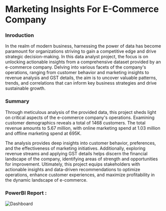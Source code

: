 
# Marketing Insights For E-Commerce Company



### Inroduction


In the realm of modern business, harnessing the power of data has become paramount for organizations striving to gain a competitive edge and drive strategic decision-making. In this data analyst project, the focus is on unlocking actionable insights from a comprehensive dataset provided by an e-commerce company. Delving into various facets of the company's operations, ranging from customer behavior and marketing insights to revenue analysis and GST details, the aim is to uncover valuable patterns, trends, and correlations that can inform key business strategies and drive sustainable growth.



### Summary

Through meticulous analysis of the provided data, this project sheds light on critical aspects of the e-commerce company's operations. Examining customer demographics reveals a total of 1468 customers. The total revenue amounts to 5.67 million, with online marketing spend at 1.03 million and offline marketing spend at 695K.

The analysis provides deep insights into customer behavior, preferences, and the effectiveness of marketing initiatives. Additionally, exploring revenue streams and applying GST details helps discern the financial landscape of the company, identifying areas of strength and opportunities for improvement. Ultimately, this project equips stakeholders with actionable insights and data-driven recommendations to optimize operations, enhance customer experiences, and maximize profitability in the dynamic landscape of e-commerce.

### PowerBI Report :

![Dashboard](https://github.com/aniketpawar123/Project-Marketing-Insights-For-E-Commerce-Company/assets/123149177/4f45d703-e42d-4cd4-989a-6da23d40d773)



